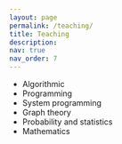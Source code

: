 ```yaml
---
layout: page
permalink: /teaching/
title: Teaching
description: 
nav: true
nav_order: 7
---
```


- Algorithmic
- Programming
- System programming
- Graph theory
- Probability and statistics
- Mathematics


